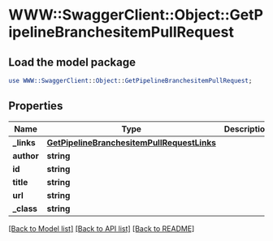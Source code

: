 # WWW::SwaggerClient::Object::GetPipelineBranchesitemPullRequest

## Load the model package
```perl
use WWW::SwaggerClient::Object::GetPipelineBranchesitemPullRequest;
```

## Properties
Name | Type | Description | Notes
------------ | ------------- | ------------- | -------------
**_links** | [**GetPipelineBranchesitemPullRequestLinks**](GetPipelineBranchesitemPullRequestLinks.md) |  | [optional] 
**author** | **string** |  | [optional] 
**id** | **string** |  | [optional] 
**title** | **string** |  | [optional] 
**url** | **string** |  | [optional] 
**_class** | **string** |  | [optional] 

[[Back to Model list]](../README.md#documentation-for-models) [[Back to API list]](../README.md#documentation-for-api-endpoints) [[Back to README]](../README.md)



